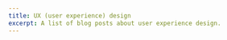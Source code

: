 ```yaml
---
title: UX (user experience) design
excerpt: A list of blog posts about user experience design.
---
```

